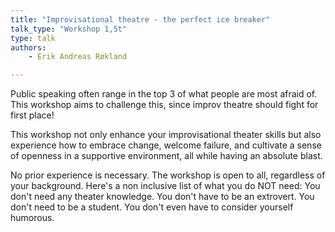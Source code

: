 ```yaml
---
title: "Improvisational theatre - the perfect ice breaker"
talk_type: "Workshop 1,5t"
type: talk
authors:
    - Erik Andreas Røkland

---
```

Public speaking often range in the top 3 of what people are most afraid of. This workshop aims to challenge this, since improv theatre should fight for first place! 

This workshop not only enhance your improvisational theater skills but also experience how to embrace change, welcome failure, and cultivate a sense of openness in a supportive environment, all while having an absolute blast.

No prior experience is necessary. The workshop is open to all, regardless of your background. Here's a non inclusive list of what you do NOT need:
You don't need any theater knowledge.
You don't have to be an extrovert.
You don't need to be a student.
You don't even have to consider yourself humorous.

